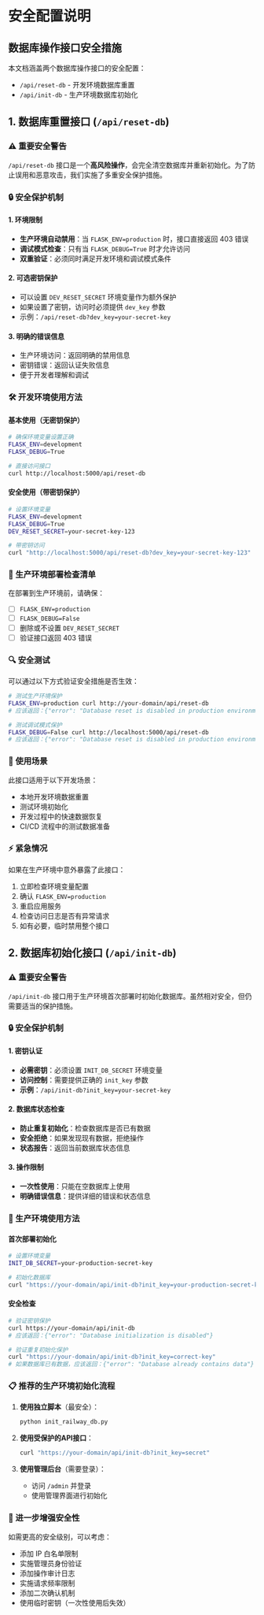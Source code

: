 # 安全配置说明

## 数据库操作接口安全措施

本文档涵盖两个数据库操作接口的安全配置：
- `/api/reset-db` - 开发环境数据库重置
- `/api/init-db` - 生产环境数据库初始化

## 1. 数据库重置接口 (`/api/reset-db`)

### ⚠️ 重要安全警告

`/api/reset-db` 接口是一个**高风险操作**，会完全清空数据库并重新初始化。为了防止误用和恶意攻击，我们实施了多重安全保护措施。

### 🔒 安全保护机制

#### 1. 环境限制
- **生产环境自动禁用**：当 `FLASK_ENV=production` 时，接口直接返回 403 错误
- **调试模式检查**：只有当 `FLASK_DEBUG=True` 时才允许访问
- **双重验证**：必须同时满足开发环境和调试模式条件

#### 2. 可选密钥保护
- 可以设置 `DEV_RESET_SECRET` 环境变量作为额外保护
- 如果设置了密钥，访问时必须提供 `dev_key` 参数
- 示例：`/api/reset-db?dev_key=your-secret-key`

#### 3. 明确的错误信息
- 生产环境访问：返回明确的禁用信息
- 密钥错误：返回认证失败信息
- 便于开发者理解和调试

### 🛠️ 开发环境使用方法

#### 基本使用（无密钥保护）
```bash
# 确保环境变量设置正确
FLASK_ENV=development
FLASK_DEBUG=True

# 直接访问接口
curl http://localhost:5000/api/reset-db
```

#### 安全使用（带密钥保护）
```bash
# 设置环境变量
FLASK_ENV=development
FLASK_DEBUG=True
DEV_RESET_SECRET=your-secret-key-123

# 带密钥访问
curl "http://localhost:5000/api/reset-db?dev_key=your-secret-key-123"
```

### 🚀 生产环境部署检查清单

在部署到生产环境前，请确保：

- [ ] `FLASK_ENV=production`
- [ ] `FLASK_DEBUG=False`
- [ ] 删除或不设置 `DEV_RESET_SECRET`
- [ ] 验证接口返回 403 错误

### 🔍 安全测试

可以通过以下方式验证安全措施是否生效：

```bash
# 测试生产环境保护
FLASK_ENV=production curl http://your-domain/api/reset-db
# 应该返回：{"error": "Database reset is disabled in production environment"}

# 测试调试模式保护
FLASK_DEBUG=False curl http://localhost:5000/api/reset-db
# 应该返回：{"error": "Database reset is disabled in production environment"}
```

### 📝 使用场景

此接口适用于以下开发场景：
- 本地开发环境数据重置
- 测试环境初始化
- 开发过程中的快速数据恢复
- CI/CD 流程中的测试数据准备

### ⚡ 紧急情况

如果在生产环境中意外暴露了此接口：
1. 立即检查环境变量配置
2. 确认 `FLASK_ENV=production`
3. 重启应用服务
4. 检查访问日志是否有异常请求
5. 如有必要，临时禁用整个接口

## 2. 数据库初始化接口 (`/api/init-db`)

### ⚠️ 重要安全警告

`/api/init-db` 接口用于生产环境首次部署时初始化数据库。虽然相对安全，但仍需要适当的保护措施。

### 🔒 安全保护机制

#### 1. 密钥认证
- **必需密钥**：必须设置 `INIT_DB_SECRET` 环境变量
- **访问控制**：需要提供正确的 `init_key` 参数
- **示例**：`/api/init-db?init_key=your-secret-key`

#### 2. 数据库状态检查
- **防止重复初始化**：检查数据库是否已有数据
- **安全拒绝**：如果发现现有数据，拒绝操作
- **状态报告**：返回当前数据库状态信息

#### 3. 操作限制
- **一次性使用**：只能在空数据库上使用
- **明确错误信息**：提供详细的错误和状态信息

### 🚀 生产环境使用方法

#### 首次部署初始化
```bash
# 设置环境变量
INIT_DB_SECRET=your-production-secret-key

# 初始化数据库
curl "https://your-domain/api/init-db?init_key=your-production-secret-key"
```

#### 安全检查
```bash
# 验证密钥保护
curl https://your-domain/api/init-db
# 应该返回：{"error": "Database initialization is disabled"}

# 验证重复初始化保护
curl "https://your-domain/api/init-db?init_key=correct-key"
# 如果数据库已有数据，应该返回：{"error": "Database already contains data"}
```

### 📋 推荐的生产环境初始化流程

1. **使用独立脚本**（最安全）：
   ```bash
   python init_railway_db.py
   ```

2. **使用受保护的API接口**：
   ```bash
   curl "https://your-domain/api/init-db?init_key=secret"
   ```

3. **使用管理后台**（需要登录）：
   - 访问 `/admin` 并登录
   - 使用管理界面进行初始化

### 🔧 进一步增强安全性

如需更高的安全级别，可以考虑：
- 添加 IP 白名单限制
- 实施管理员身份验证
- 添加操作审计日志
- 实施请求频率限制
- 添加二次确认机制
- 使用临时密钥（一次性使用后失效）
